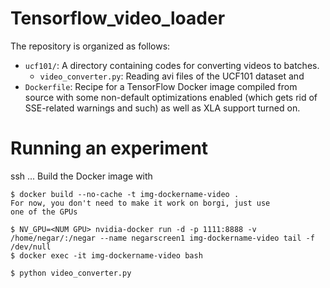 # Tensorflow_video_loader

The repository is organized as follows:

* `ucf101/`: A directory containing codes for converting videos to batches.
  - `video_converter.py`: Reading avi files of the UCF101 dataset and 
* `Dockerfile`: Recipe for a TensorFlow Docker image compiled from source with
  some non-default optimizations enabled (which gets rid of SSE-related warnings
  and such) as well as XLA support turned on.

# Running an experiment
ssh ...
Build the Docker image with

```docker build
$ docker build --no-cache -t img-dockername-video . 
For now, you don't need to make it work on borgi, just use
one of the GPUs

$ NV_GPU=<NUM GPU> nvidia-docker run -d -p 1111:8888 -v /home/negar/:/negar --name negarscreen1 img-dockername-video tail -f /dev/null
$ docker exec -it img-dockername-video bash

$ python video_converter.py
